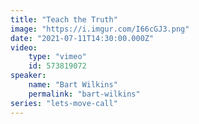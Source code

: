```yaml
---
title: "Teach the Truth"
image: "https://i.imgur.com/I66cGJ3.png"
date: "2021-07-11T14:30:00.000Z"
video:
    type: "vimeo"
    id: 573819072
speaker:
    name: "Bart Wilkins"
    permalink: "bart-wilkins"
series: "lets-move-call"
---
```

